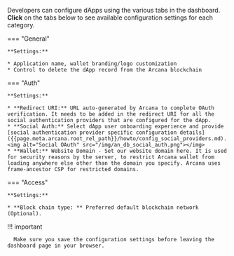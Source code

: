 Developers can configure dApps using the various tabs in the dashboard. **Click** on the tabs below to see available configuration settings for each category.

=== "General"

    **Settings:**

    * Application name, wallet branding/logo customization
    * Control to delete the dApp record from the Arcana blockchain

=== "Auth"

    **Settings:**

    * **Redirect URI:** URL auto-generated by Arcana to complete OAuth verification. It needs to be added in the redirect URI for all the social authentication providers that are configured for the dApp.
    * **Social Auth:** Select dApp user onboarding experience and provide [social authentication provider specific configuration details]({{page.meta.arcana.root_rel_path}}/howto/config_social_providers.md). <img alt="Social OAuth" src="/img/an_db_social_auth.png"></img>
    * **Wallet:** Website Domain - Set our website domain here. It is used for security reasons by the server, to restrict Arcana wallet from loading anywhere else other than the domain you specify. Arcana uses frame-ancestor CSP for restricted domains.

=== "Access"

    **Settings:**

    * **Block chain type: ** Preferred default blockchain network (Optional). 

!!! important

      Make sure you save the configuration settings before leaving the dashboard page in your browser.